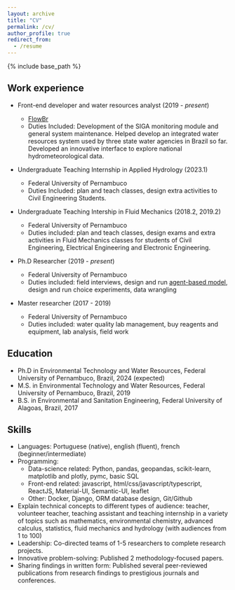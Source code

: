 ```yaml
---
layout: archive
title: "CV"
permalink: /cv/
author_profile: true
redirect_from:
  - /resume
---
```


{% include base_path %}

## Work experience

* Front-end developer and water resources analyst (2019 - *present*)
    * [FlowBr](https://flowbr.org/)
    * Duties Included: Development of the SIGA monitoring module and general system maintenance. Helped develop an
     integrated water resources system used by three state water agencies in Brazil so far. Developed an innovative
     interface to explore national hydrometeorological data.

* Undergraduate Teaching Internship in Applied Hydrology (2023.1)
    * Federal University of Pernambuco
    * Duties Included: plan and teach classes, design extra activities to Civil Engineering Students.

* Undergraduate Teaching Intership in Fluid Mechanics (2018.2, 2019.2)
    * Federal University of Pernambuco
    * Duties included: plan and teach classes, design exams and extra activities in Fluid Mechanics classes
    for students of Civil Engineering, Electrical Engineering and Electronic Engineering.

* Ph.D Researcher (2019 - *present*)
    * Federal University of Pernambuco
    * Duties included: field interviews, design and run [agent-based model](https://github.com/machadoyang/abm_water_canal),
     design and run choice experiments, data wrangling

* Master researcher (2017 - 2019)
  * Federal University of Pernambuco
  * Duties included: water quality lab management, buy reagents and equipment, lab analysis, field work
 
## Education

* Ph.D in Environmental Technology and Water Resources, Federal University of Pernambuco, Brazil, 2024 (expected)
* M.S. in Environmental Technology and Water Resources, Federal University of Pernambuco, Brazil, 2019
* B.S. in Environmental and Sanitation Engineering, Federal University of Alagoas, Brazil, 2017
 
## Skills

* Languages: Portuguese (native), english (fluent), french (beginner/intermediate)
* Programming:
    * Data-science related: Python, pandas, geopandas, scikit-learn, matplotlib and plotly, pymc, basic SQL
    * Front-end related: javascript, html/css/javascript/typescript, ReactJS, Material-UI, Semantic-UI, leaflet
    * Other: Docker, Django, ORM database design, Git/Github
* Explain technical concepts to different types of audience: teacher, volunteer teacher, teaching assistant and teaching
internship in a variety of topics such as mathematics, environmental chemistry, advanced calculus, statistics,
fluid mechanics and hydrology (with audiences from 1 to 100)
* Leadership: Co-directed teams of 1-5 researchers to complete research projects.
* Innovative problem-solving: Published 2 methodology-focused papers.
* Sharing findings in written form: Published several peer-reviewed publications from research findings to prestigious
journals and conferences.